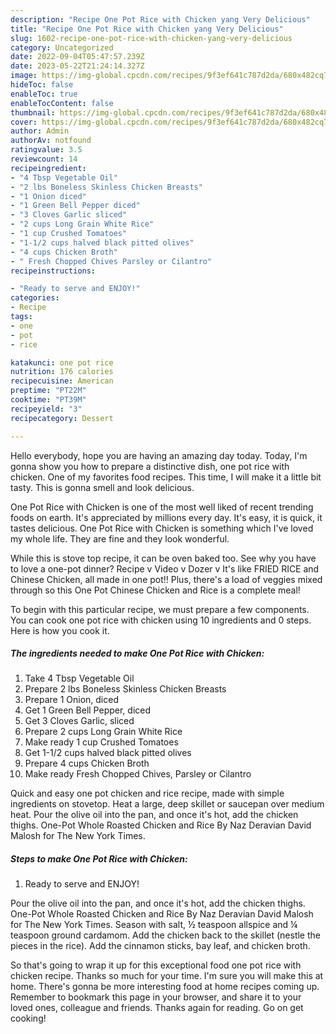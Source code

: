 ```yaml
---
description: "Recipe One Pot Rice with Chicken yang Very Delicious"
title: "Recipe One Pot Rice with Chicken yang Very Delicious"
slug: 1602-recipe-one-pot-rice-with-chicken-yang-very-delicious
category: Uncategorized
date: 2022-09-04T05:47:57.239Z
date: 2023-05-22T21:24:14.327Z
image: https://img-global.cpcdn.com/recipes/9f3ef641c787d2da/680x482cq70/one-pot-rice-with-chicken-recipe-main-photo.jpg
hideToc: false
enableToc: true
enableTocContent: false
thumbnail: https://img-global.cpcdn.com/recipes/9f3ef641c787d2da/680x482cq70/one-pot-rice-with-chicken-recipe-main-photo.jpg
cover: https://img-global.cpcdn.com/recipes/9f3ef641c787d2da/680x482cq70/one-pot-rice-with-chicken-recipe-main-photo.jpg
author: Admin
authorAv: notfound
ratingvalue: 3.5
reviewcount: 14
recipeingredient:
- "4 Tbsp Vegetable Oil"
- "2 lbs Boneless Skinless Chicken Breasts"
- "1 Onion diced"
- "1 Green Bell Pepper diced"
- "3 Cloves Garlic sliced"
- "2 cups Long Grain White Rice"
- "1 cup Crushed Tomatoes"
- "1-1/2 cups halved black pitted olives"
- "4 cups Chicken Broth"
- " Fresh Chopped Chives Parsley or Cilantro"
recipeinstructions:

- "Ready to serve and ENJOY!"
categories:
- Recipe
tags:
- one
- pot
- rice

katakunci: one pot rice 
nutrition: 176 calories
recipecuisine: American
preptime: "PT22M"
cooktime: "PT39M"
recipeyield: "3"
recipecategory: Dessert

---
```



Hello everybody, hope you are having an amazing day today. Today, I'm gonna show you how to prepare a distinctive dish, one pot rice with chicken. One of my favorites food recipes. This time, I will make it a little bit tasty. This is gonna smell and look delicious.

One Pot Rice with Chicken is one of the most well liked of recent trending foods on earth. It's appreciated by millions every day. It's easy, it is quick, it tastes delicious. One Pot Rice with Chicken is something which I've loved my whole life. They are fine and they look wonderful.

While this is stove top recipe, it can be oven baked too. See why you have to love a one-pot dinner? Recipe v Video v Dozer v It&#39;s like FRIED RICE and Chinese Chicken, all made in one pot!! Plus, there&#39;s a load of veggies mixed through so this One Pot Chinese Chicken and Rice is a complete meal!


To begin with this particular recipe, we must prepare a few components. You can cook one pot rice with chicken using 10 ingredients and 0 steps. Here is how you cook it.

<!--inarticleads1-->

##### The ingredients needed to make One Pot Rice with Chicken:

1. Take 4 Tbsp Vegetable Oil
1. Prepare 2 lbs Boneless Skinless Chicken Breasts
1. Prepare 1 Onion, diced
1. Get 1 Green Bell Pepper, diced
1. Get 3 Cloves Garlic, sliced
1. Prepare 2 cups Long Grain White Rice
1. Make ready 1 cup Crushed Tomatoes
1. Get 1-1/2 cups halved black pitted olives
1. Prepare 4 cups Chicken Broth
1. Make ready  Fresh Chopped Chives, Parsley or Cilantro


Quick and easy one pot chicken and rice recipe, made with simple ingredients on stovetop. Heat a large, deep skillet or saucepan over medium heat. Pour the olive oil into the pan, and once it&#39;s hot, add the chicken thighs. One-Pot Whole Roasted Chicken and Rice By Naz Deravian David Malosh for The New York Times. 

<!--inarticleads2-->

##### Steps to make One Pot Rice with Chicken:


1. Ready to serve and ENJOY!

Pour the olive oil into the pan, and once it&#39;s hot, add the chicken thighs. One-Pot Whole Roasted Chicken and Rice By Naz Deravian David Malosh for The New York Times. Season with salt, ½ teaspoon allspice and ¼ teaspoon ground cardamom. Add the chicken back to the skillet (nestle the pieces in the rice). Add the cinnamon sticks, bay leaf, and chicken broth. 

So that's going to wrap it up for this exceptional food one pot rice with chicken recipe. Thanks so much for your time. I'm sure you will make this at home. There's gonna be more interesting food at home recipes coming up. Remember to bookmark this page in your browser, and share it to your loved ones, colleague and friends. Thanks again for reading. Go on get cooking!
